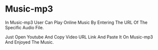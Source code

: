 # Music-mp3
In Music-mp3 User Can Play Online Music By Entering The URL Of The Specific Audio File.

Just Open Youtube And Copy Video URL Link And Paste It On Music-mp3 And Enjoyed The Music.

